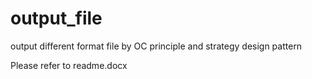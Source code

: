 # output_file
output different format file by OC principle and strategy design pattern

Please refer to readme.docx
